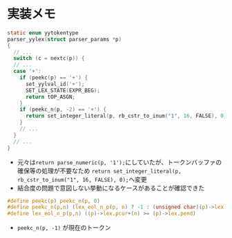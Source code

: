 # 実装メモ

```c
static enum yytokentype
parser_yylex(struct parser_params *p)
{
  // ...
  switch (c = nextc(p)) {
  // ...
  case '+':
    if (peekc(p) == '+') {
      set_yylval_id('+');
      SET_LEX_STATE(EXPR_BEG);
      return tOP_ASGN;
    }
    if (peekc_n(p, -2) == '+') {
      return set_integer_literal(p, rb_cstr_to_inum("1", 16, FALSE), 0);
    }
    // ...
  }
  // ...
}
```

- 元々は`return parse_numeric(p, '1');`にしていたが、トークンバッファの確保等の処理が不要なため
  `return set_integer_literal(p, rb_cstr_to_inum("1", 16, FALSE), 0);`へ変更
- 結合度の問題で意図しない挙動になるケースがあることが確認できた

```c
#define peekc(p) peekc_n(p, 0)
#define peekc_n(p,n) (lex_eol_n_p(p, n) ? -1 : (unsigned char)(p)->lex.pcur[n])
#define lex_eol_n_p(p,n) ((p)->lex.pcur+(n) >= (p)->lex.pend)
```

- `peekc_n(p, -1)` が現在のトークン
